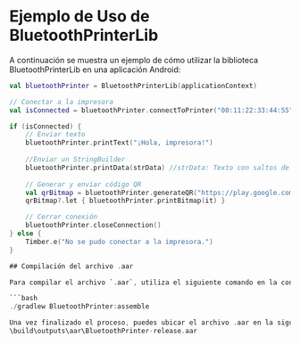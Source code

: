 # Ejemplo de Uso de BluetoothPrinterLib

A continuación se muestra un ejemplo de cómo utilizar la biblioteca BluetoothPrinterLib en una aplicación Android:

```kotlin
val bluetoothPrinter = BluetoothPrinterLib(applicationContext)

// Conectar a la impresora
val isConnected = bluetoothPrinter.connectToPrinter("00:11:22:33:44:55")

if (isConnected) {
    // Enviar texto
    bluetoothPrinter.printText("¡Hola, impresora!")
    
    //Enviar un StringBuilder
    bluetoothPrinter.printData(strData) //strData: Texto con saltos de linea mas amplios
    
    // Generar y enviar código QR
    val qrBitmap = bluetoothPrinter.generateQR("https://play.google.com/store/apps/details?id=admin.purple.metrobuspanamasaldo&hl=es_419")
    qrBitmap?.let { bluetoothPrinter.printBitmap(it) }

    // Cerrar conexión
    bluetoothPrinter.closeConnection()
} else {
    Timber.e("No se pudo conectar a la impresora.")
}

## Compilación del archivo .aar

Para compilar el archivo `.aar`, utiliza el siguiente comando en la consola:

```bash
./gradlew BluetoothPrinter:assemble

Una vez finalizado el proceso, puedes ubicar el archivo .aar en la siguiente carpeta:
\build\outputs\aar\BluetoothPrinter-release.aar
